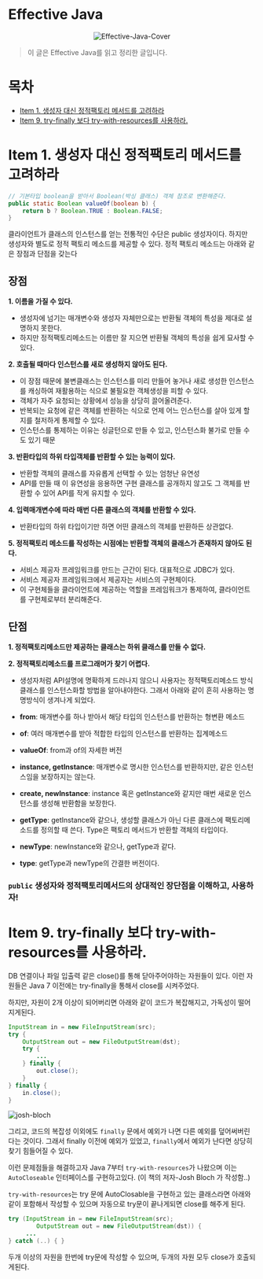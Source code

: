 # Effective Java
<div style="text-align: center;">

![Effective-Java-Cover](https://image.aladin.co.kr/product/17119/64/cover500/8966262287_1.jpg)

</div>

> 이 글은 Effective Java를 읽고 정리한 글입니다.

# 목차
- [Item 1. 생성자 대신 정적팩토리 메서드를 고려하라](#Item-1.-생성자-대신-정적팩토리-메서드를-고려하라)
- [Item 9. try-finally 보다 try-with-resources를 사용하라.](#Item-9.-try\-finally-보다-try\-with\-resources를-사용하라.)

# Item 1. 생성자 대신 정적팩토리 메서드를 고려하라

```java
// 기본타입 boolean을 받아서 Boolean(박싱 클래스) 객체 참조로 변환해준다.
public static Boolean valueOf(boolean b) {
    return b ? Boolean.TRUE : Boolean.FALSE;
}
```
클라이언트가 클래스의 인스턴스를 얻는 전통적인 수단은 public 생성자이다. 하지만 생성자와 별도로 정적 팩토리 메소드를 제공할 수 있다. 정적 팩토리 메소드는 아래와 같은 장점과 단점을 갖는다
## 장점
**1. 이름을 가질 수 있다.**
- 생성자에 넘기는 매개변수와 생성자 자체만으로는 반환될 객체의 특성을 제대로 설명하지 못한다.
- 하지만 정적팩토리메소드는 이름만 잘 지으면 반환될 객체의 특성을 쉽게 묘사할 수 있다.

**2. 호출될 때마다 인스턴스를 새로 생성하지 않아도 된다.**
- 이 장점 때문에 불변클래스는 인스턴스를 미리 만들어 놓거나 새로 생성한 인스턴스를 캐싱하여 재활용하는 식으로 불필요한 객체생성을 피할 수 있다.
- 객체가 자주 요청되는 상황에서 성능을 상당히 끌어올려준다.
- 반복되는 요청에 같은 객체를 반환하는 식으로 언제 어느 인스턴스를 살아 있게 할지를 철저하게 통제할 수 있다.
- 인스턴스를 통제하는 이유는 싱글턴으로 만들 수 있고, 인스턴스화 불가로 만들 수도 있기 때문

**3. 반환타입의 하위 타입객체를 반환할 수 있는 능력이 있다.**
- 반환할 객체의 클래스를 자유롭게 선택할 수 있는 엄청난 유연성
- API를 만들 때 이 유연성을 응용하면 구현 클래스를 공개하지 않고도 그 객체를 반환할 수 있어 API를 작게 유지할 수 있다.

**4. 입력매개변수에 따라 매번 다른 클래스의 객체를 반환할 수 있다.**
- 반환타입의 하위 타입이기만 하면 어떤 클래스의 객체를 반환하든 상관없다.

**5. 정적팩토리 메소드를 작성하는 시점에는 반환할 객체의 클래스가 존재하지 않아도 된다.**
- 서비스 제공자 프레임워크를 만드는 근간이 된다. 대표적으로 JDBC가 있다.
- 서비스 제공자 프레임워크에서 제공자는 서비스의 구현체이다.
- 이 구현체들을 클라이언트에 제공하는 역할을 프레임워크가 통제하여, 클라이언트를 구현체로부터 분리해준다.

## 단점
**1. 정적팩토리메소드만 제공하는 클래스는 하위 클래스를 만들 수 없다.**

**2. 정적팩토리메소드를 프로그래머가 찾기 어렵다.**
- 생성자처럼 API설명에 명확하게 드러나지 않으니 사용자는 정적팩토리메소드 방식클래스를 인스턴스화할 방법을 알아내야한다. 그래서 아래와 같이 흔히 사용하는 명명방식이 생겨나게 되었다.

- **from**: 매개변수를 하나 받아서 해당 타입의 인스턴스를 반환하는 형변환 메소드
- **of**: 여러 매개변수를 받아 적합한 타입의 인스턴스를 반환하는 집계메소드
- **valueOf**: from과 of의 자세한 버전
- **instance, getInstance**: 매개변수로 명시한 인스턴스를 반환하지만, 같은 인스턴스임을 보장하지는 않는다.
- **create, newInstance**: instance 혹은 getInstance와 같지만 매번 새로운 인스턴스를 생성해 반환함을 보장한다.
- **getType**: getInstance와 같으나, 생성할 클래스가 아닌 다른 클래스에 팩토리메소드를 정의할 때 쓴다. Type은 팩토리 메서드가 반환할 객체의 타입이다.
- **newType**: newInstance와 같으나, getType과 같다.
- **type**: getType과 newType의 간결한 버전이다.

### `public` 생성자와 정적팩토리메서드의 상대적인 장단점을 이해하고, 사용하자!


# Item 9. try-finally 보다 try-with-resources를 사용하라.
DB 연결이나 파일 입출력 같은 close()를 통해 닫아주어야하는 자원들이 있다. 이런 자원들은 Java 7 이전에는 try-finally을 통해서 close를 시켜주었다.

하지만, 자원이 2개 이상이 되어버리면 아래와 같이 코드가 복잡해지고, 가독성이 떨어지게된다.

```java
InputStream in = new FileInputStream(src);
try {
    OutputStream out = new FileOutputStream(dst);
    try { 
        ...
    } finally {
        out.close();
    }
} finally {
    in.close();
}
```

![josh-bloch](https://user-images.githubusercontent.com/19489949/59926556-8251e380-9475-11e9-9257-6e88edd147c1.png)

그리고, 코드의 복잡성 이외에도 `finally` 문에서 예외가 나면 다른 예외를 덮어써버린다는 것이다. 그래서 finally 이전에 예외가 있었고, `finally`에서 예외가 난다면 상당히 찾기 힘들어질 수 있다.

이런 문제점들을 해결하고자 Java 7부터 `try-with-resources`가 나왔으며 이는 `AutoCloseable` 인터페이스를 구현하고있다. (이 책의 저자-Josh Bloch 가 작성함..)

`try-with-resources`는 try 문에 AutoClosable을 구현하고 있는 클래스라면 아래와 같이 포함해서 작성할 수 있으며 자동으로 try문이 끝나게되면 close를 해주게 된다.

```java
try (InputStream in = new FileInputStream(src); 
        OutputStream out = new FileOutputStream(dst)) {
     ... 
} catch (..) { }
```
두개 이상의 자원을 한번에 try문에 작성할 수 있으며, 두개의 자원 모두 close가 호출되게된다.
